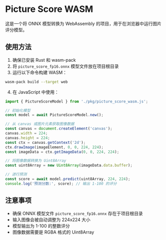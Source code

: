 # Picture Score WASM

这是一个将 ONNX 模型转换为 WebAssembly 的项目，用于在浏览器中运行图片评分模型。

## 使用方法

1. 确保已安装 Rust 和 wasm-pack
2. 将 `picture_score_fp16.onnx` 模型文件放在项目根目录
3. 运行以下命令构建 WASM：

```bash
wasm-pack build --target web
```

4. 在 JavaScript 中使用：

```javascript
import { PictureScoreModel } from './pkg/picture_score_wasm.js';

// 初始化模型
const model = await PictureScoreModel.new();

// 从 canvas 或图片元素获取图像数据
const canvas = document.createElement('canvas');
canvas.width = 224;
canvas.height = 224;
const ctx = canvas.getContext('2d');
ctx.drawImage(imageElement, 0, 0, 224, 224);
const imageData = ctx.getImageData(0, 0, 224, 224);

// 将图像数据转换为 Uint8Array
const uint8Array = new Uint8Array(imageData.data.buffer);

// 进行预测
const score = await model.predict(uint8Array, 224, 224);
console.log('预测分数:', score); // 输出 1-100 的评分
```

## 注意事项

- 确保 ONNX 模型文件 `picture_score_fp16.onnx` 存在于项目根目录
- 输入图像会被自动调整为 224x224 大小
- 模型输出为 1-100 的整数评分
- 图像数据需要是 RGBA 格式的 Uint8Array
